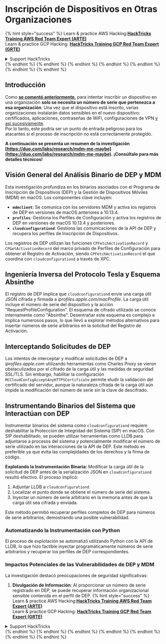 # Inscripción de Dispositivos en Otras Organizaciones

{% hint style="success" %}
Learn & practice AWS Hacking:<img src="/.gitbook/assets/arte.png" alt="" data-size="line">[**HackTricks Training AWS Red Team Expert (ARTE)**](https://training.hacktricks.xyz/courses/arte)<img src="/.gitbook/assets/arte.png" alt="" data-size="line">\
Learn & practice GCP Hacking: <img src="/.gitbook/assets/grte.png" alt="" data-size="line">[**HackTricks Training GCP Red Team Expert (GRTE)**<img src="/.gitbook/assets/grte.png" alt="" data-size="line">](https://training.hacktricks.xyz/courses/grte)

<details>

<summary>Support HackTricks</summary>

* Check the [**subscription plans**](https://github.com/sponsors/carlospolop)!
* **Join the** 💬 [**Discord group**](https://discord.gg/hRep4RUj7f) or the [**telegram group**](https://t.me/peass) or **follow** us on **Twitter** 🐦 [**@hacktricks\_live**](https://twitter.com/hacktricks\_live)**.**
* **Share hacking tricks by submitting PRs to the** [**HackTricks**](https://github.com/carlospolop/hacktricks) and [**HackTricks Cloud**](https://github.com/carlospolop/hacktricks-cloud) github repos.

</details>
{% endhint %}
{% endhint %}
{% endhint %}
{% endhint %}
{% endhint %}
{% endhint %}
{% endhint %}

## Introducción

Como [**se comentó anteriormente**](./#what-is-mdm-mobile-device-management)**,** para intentar inscribir un dispositivo en una organización **solo se necesita un número de serie que pertenezca a esa organización**. Una vez que el dispositivo está inscrito, varias organizaciones instalarán datos sensibles en el nuevo dispositivo: certificados, aplicaciones, contraseñas de WiFi, configuraciones de VPN [y así sucesivamente](https://developer.apple.com/enterprise/documentation/Configuration-Profile-Reference.pdf).\
Por lo tanto, este podría ser un punto de entrada peligroso para los atacantes si el proceso de inscripción no está correctamente protegido.

**A continuación se presenta un resumen de la investigación [https://duo.com/labs/research/mdm-me-maybe](https://duo.com/labs/research/mdm-me-maybe). ¡Consúltalo para más detalles técnicos!**

## Visión General del Análisis Binario de DEP y MDM

Esta investigación profundiza en los binarios asociados con el Programa de Inscripción de Dispositivos (DEP) y la Gestión de Dispositivos Móviles (MDM) en macOS. Los componentes clave incluyen:

- **`mdmclient`**: Se comunica con los servidores MDM y activa los registros de DEP en versiones de macOS anteriores a 10.13.4.
- **`profiles`**: Gestiona los Perfiles de Configuración y activa los registros de DEP en versiones de macOS 10.13.4 y posteriores.
- **`cloudconfigurationd`**: Gestiona las comunicaciones de la API de DEP y recupera los perfiles de Inscripción de Dispositivos.

Los registros de DEP utilizan las funciones `CPFetchActivationRecord` y `CPGetActivationRecord` del marco privado de Perfiles de Configuración para obtener el Registro de Activación, siendo `CPFetchActivationRecord` el que coordina con `cloudconfigurationd` a través de XPC.

## Ingeniería Inversa del Protocolo Tesla y Esquema Absinthe

El registro de DEP implica que `cloudconfigurationd` envíe una carga útil JSON cifrada y firmada a _iprofiles.apple.com/macProfile_. La carga útil incluye el número de serie del dispositivo y la acción "RequestProfileConfiguration". El esquema de cifrado utilizado se conoce internamente como "Absinthe". Desentrañar este esquema es complejo e implica numerosos pasos, lo que llevó a explorar métodos alternativos para insertar números de serie arbitrarios en la solicitud del Registro de Activación.

## Interceptando Solicitudes de DEP

Los intentos de interceptar y modificar solicitudes de DEP a _iprofiles.apple.com_ utilizando herramientas como Charles Proxy se vieron obstaculizados por el cifrado de la carga útil y las medidas de seguridad SSL/TLS. Sin embargo, habilitar la configuración `MCCloudConfigAcceptAnyHTTPSCertificate` permite eludir la validación del certificado del servidor, aunque la naturaleza cifrada de la carga útil aún impide la modificación del número de serie sin la clave de descifrado.

## Instrumentando Binarios del Sistema que Interactúan con DEP

Instrumentar binarios del sistema como `cloudconfigurationd` requiere deshabilitar la Protección de Integridad del Sistema (SIP) en macOS. Con SIP deshabilitado, se pueden utilizar herramientas como LLDB para adjuntarse a procesos del sistema y potencialmente modificar el número de serie utilizado en las interacciones de la API de DEP. Este método es preferible ya que evita las complejidades de los derechos y la firma de código.

**Explotando la Instrumentación Binaria:**
Modificar la carga útil de la solicitud de DEP antes de la serialización JSON en `cloudconfigurationd` resultó efectivo. El proceso implicó:

1. Adjuntar LLDB a `cloudconfigurationd`.
2. Localizar el punto donde se obtiene el número de serie del sistema.
3. Inyectar un número de serie arbitrario en la memoria antes de que la carga útil sea cifrada y enviada.

Este método permitió recuperar perfiles completos de DEP para números de serie arbitrarios, demostrando una posible vulnerabilidad.

### Automatizando la Instrumentación con Python

El proceso de explotación se automatizó utilizando Python con la API de LLDB, lo que hizo factible inyectar programáticamente números de serie arbitrarios y recuperar los perfiles de DEP correspondientes.

### Impactos Potenciales de las Vulnerabilidades de DEP y MDM

La investigación destacó preocupaciones de seguridad significativas:

1. **Divulgación de Información**: Al proporcionar un número de serie registrado en DEP, se puede recuperar información organizacional sensible contenida en el perfil de DEP.
{% hint style="success" %}
Learn & practice AWS Hacking:<img src="/.gitbook/assets/arte.png" alt="" data-size="line">[**HackTricks Training AWS Red Team Expert (ARTE)**](https://training.hacktricks.xyz/courses/arte)<img src="/.gitbook/assets/arte.png" alt="" data-size="line">\
Learn & practice GCP Hacking: <img src="/.gitbook/assets/grte.png" alt="" data-size="line">[**HackTricks Training GCP Red Team Expert (GRTE)**<img src="/.gitbook/assets/grte.png" alt="" data-size="line">](https://training.hacktricks.xyz/courses/grte)

<details>

<summary>Support HackTricks</summary>

* Check the [**subscription plans**](https://github.com/sponsors/carlospolop)!
* **Join the** 💬 [**Discord group**](https://discord.gg/hRep4RUj7f) or the [**telegram group**](https://t.me/peass) or **follow** us on **Twitter** 🐦 [**@hacktricks\_live**](https://twitter.com/hacktricks\_live)**.**
* **Share hacking tricks by submitting PRs to the** [**HackTricks**](https://github.com/carlospolop/hacktricks) and [**HackTricks Cloud**](https://github.com/carlospolop/hacktricks-cloud) github repos.

</details>
{% endhint %}
</details>
{% endhint %}
</details>
{% endhint %}
</details>
{% endhint %}
</details>
{% endhint %}
</details>
{% endhint %}
</details>
{% endhint %}
